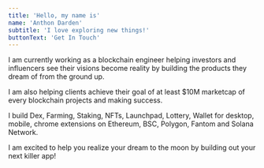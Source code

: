 ```yaml
---
title: 'Hello, my name is'
name: 'Anthon Darden'
subtitle: 'I love exploring new things!'
buttonText: 'Get In Touch'
---
```


I am currently working as a blockchain engineer helping investors and influencers see their visions 
become reality by building the products they dream of from the ground up.  
 
I am also helping clients achieve their goal of at least $10M marketcap of every blockchain projects 
and making success. 
 
I build Dex, Farming, Staking, NFTs, Launchpad, Lottery, Wallet for desktop, mobile, chrome 
extensions on Ethereum, BSC, Polygon, Fantom and Solana Network.  
 
I am excited to help you realize your dream to the moon by building out your next killer app! 
